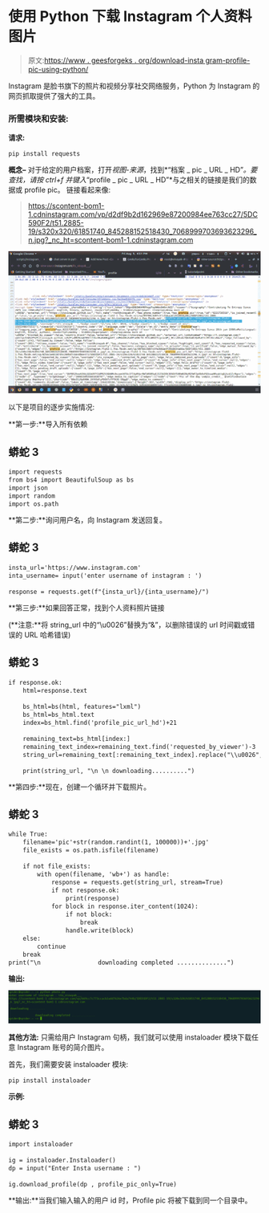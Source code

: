# 使用 Python 下载 Instagram 个人资料图片

> 原文:[https://www . geesforgeks . org/download-insta gram-profile-pic-using-python/](https://www.geeksforgeeks.org/download-instagram-profile-pic-using-python/)

Instagram 是脸书旗下的照片和视频分享社交网络服务，Python 为 Instagram 的网页抓取提供了强大的工具。

### **所需模块和安装:**

**请求:**

```
pip install requests
```

**概念–**
对于给定的用户档案，打开*视图-来源*，找到*“档案 _ pic _ URL _ HD”*。要查找，请按 ctrl+f 并键入*“profile _ pic _ URL _ HD”*与之相关的链接是我们的数据或 profile pic。
链接看起来像:

> https://scontent-bom1-1.cdninstagram.com/vp/d2df9b2d162969e87200984ee763cc27/5DC590F2/t51.2885-19/s320x320/61851740_845288152518430_7068999703693623296_n.jpg?_nc_ht=scontent-bom1-1.cdninstagram.com

![](img/d9f5db75a52489efafbad754544d97c7.png)

以下是项目的逐步实施情况:

**第一步:**导入所有依赖

## 蟒蛇 3

```
import requests
from bs4 import BeautifulSoup as bs
import json
import random
import os.path
```

**第二步:**询问用户名，向 Instagram 发送回复。

## 蟒蛇 3

```
insta_url='https://www.instagram.com'
inta_username= input('enter username of instagram : ')

response = requests.get(f"{insta_url}/{inta_username}/")
```

**第三步:**如果回答正常，找到个人资料照片链接

(**注意:**将 string_url 中的“\\u0026”替换为“&”，以删除错误的 url 时间戳或错误的 URL 哈希错误)

## 蟒蛇 3

```
if response.ok:
    html=response.text

    bs_html=bs(html, features="lxml")
    bs_html=bs_html.text
    index=bs_html.find('profile_pic_url_hd')+21

    remaining_text=bs_html[index:]
    remaining_text_index=remaining_text.find('requested_by_viewer')-3
    string_url=remaining_text[:remaining_text_index].replace("\\u0026","&")

    print(string_url, "\n \n downloading..........")
```

**第四步:**现在，创建一个循环并下载照片。

## 蟒蛇 3

```
while True:
    filename='pic'+str(random.randint(1, 100000))+'.jpg'
    file_exists = os.path.isfile(filename)

    if not file_exists:
        with open(filename, 'wb+') as handle:
            response = requests.get(string_url, stream=True)
            if not response.ok:
                print(response)
            for block in response.iter_content(1024):
                if not block:
                    break
                handle.write(block)
    else:
        continue
    break
print("\n                downloading completed ..............")
```

**输出:**

![](img/9cbd84fa111abf6291cea9eca6e825e6.png)

**其他方法:**
只需给用户 Instagram 句柄，我们就可以使用 instaloader 模块下载任意 Instagram 账号的简介图片。

首先，我们需要安装 instaloader 模块:

```
pip install instaloader 
```

**示例:**

## 蟒蛇 3

```
import instaloader

ig = instaloader.Instaloader()
dp = input("Enter Insta username : ")

ig.download_profile(dp , profile_pic_only=True)
```

**输出:**当我们输入输入的用户 id 时，Profile pic 将被下载到同一个目录中。